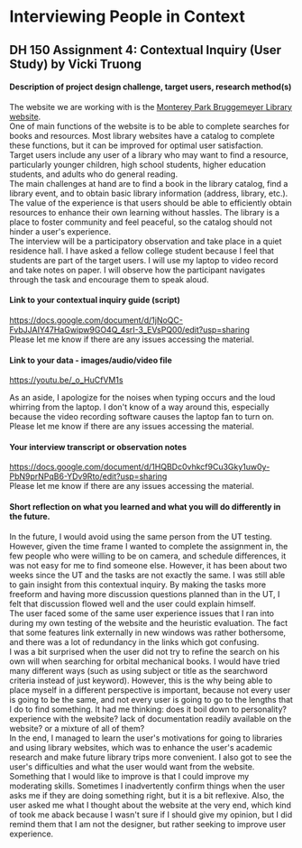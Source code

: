 # Interviewing People in Context
## DH 150 Assignment 4: Contextual Inquiry (User Study) by Vicki Truong

#### Description of project design challenge, target users, research method(s)

The website we are working with is the [Monterey Park Bruggemeyer Library website](http://library.montereypark.ca.gov/).  
One of main functions of the website is to be able to complete searches for books and resources. Most library websites have a catalog to complete these functions, but it can be improved for optimal user satisfaction.  
Target users include any user of a library who may want to find a resource, particularly younger children, high school students, higher education students, and adults who do general reading.  
The main challenges at hand are to find a book in the library catalog, find a library event, and to obtain basic library information (address, library, etc.). The value of the experience is that users should be able to efficiently obtain resources to enhance their own learning without hassles. The library is a place to foster community and feel peaceful, so the catalog should not hinder a user's experience.  
The interview will be a participatory observation and take place in a quiet residence hall. I have asked a fellow college student because I feel that students are part of the target users. I will use my laptop to video record and take notes on paper. I will observe how the participant navigates through the task and encourage them to speak aloud. 

#### Link to your contextual inquiry guide (script)

https://docs.google.com/document/d/1jNoQC-FvbJJAIY47HaGwipw9GO4Q_4srI-3_EVsPQ00/edit?usp=sharing  
Please let me know if there are any issues accessing the material. 

#### Link to your data - images/audio/video file

https://youtu.be/_o_HuCfVM1s  

As an aside, I apologize for the noises when typing occurs and the loud whirring from the laptop. I don't know of a way around this, especially because the video recording software causes the laptop fan to turn on. Please let me know if there are any issues accessing the material. 

#### Your interview transcript or observation notes

https://docs.google.com/document/d/1HQBDc0vhkcf9Cu3Gky1uw0y-PbN9prNPqB6-YDv9Rto/edit?usp=sharing  
Please let me know if there are any issues accessing the material.  

#### Short reflection on what you learned and what you will do differently in the future.

In the future, I would avoid using the same person from the UT testing. However, given the time frame I wanted to complete the assignment in, the few people who were willing to be on camera, and schedule differences, it was not easy for me to find someone else. However, it has been about two weeks since the UT and the tasks are not exactly the same. I was still able to gain insight from this contextual inquiry. By making the tasks more freeform and having more discussion questions planned than in the UT, I felt that discussion flowed well and the user could explain himself.  
The user faced some of the same user experience issues that I ran into during my own testing of the website and the heuristic evaluation. The fact that some features link externally in new windows was rather bothersome, and there was a lot of redundancy in the links which got confusing.  
I was a bit surprised when the user did not try to refine the search on his own will when searching for orbital mechanical books. I would have tried many different ways (such as using subject or title as the searchword criteria instead of just keyword). However, this is the why being able to place myself in a different perspective is important, because not every user is going to be the same, and not every user is going to go to the lengths that I do to find something. It had me thinking: does it boil down to personality? experience with the website? lack of documentation readily available on the website? or a mixture of all of them?  
In the end, I managed to learn the user's motivations for going to libraries and using library websites, which was to enhance the user's academic research and make future library trips more convenient. I also got to see the user's difficulties and what the user would want from the website.  
Something that I would like to improve is that I could improve my moderating skills. Sometimes I inadvertently confirm things when the user asks me if they are doing something right, but it is a bit reflexive. Also, the user asked me what I thought about the website at the very end, which kind of took me aback because I wasn't sure if I should give my opinion, but I did remind them that I am not the designer, but rather seeking to improve user experience. 
